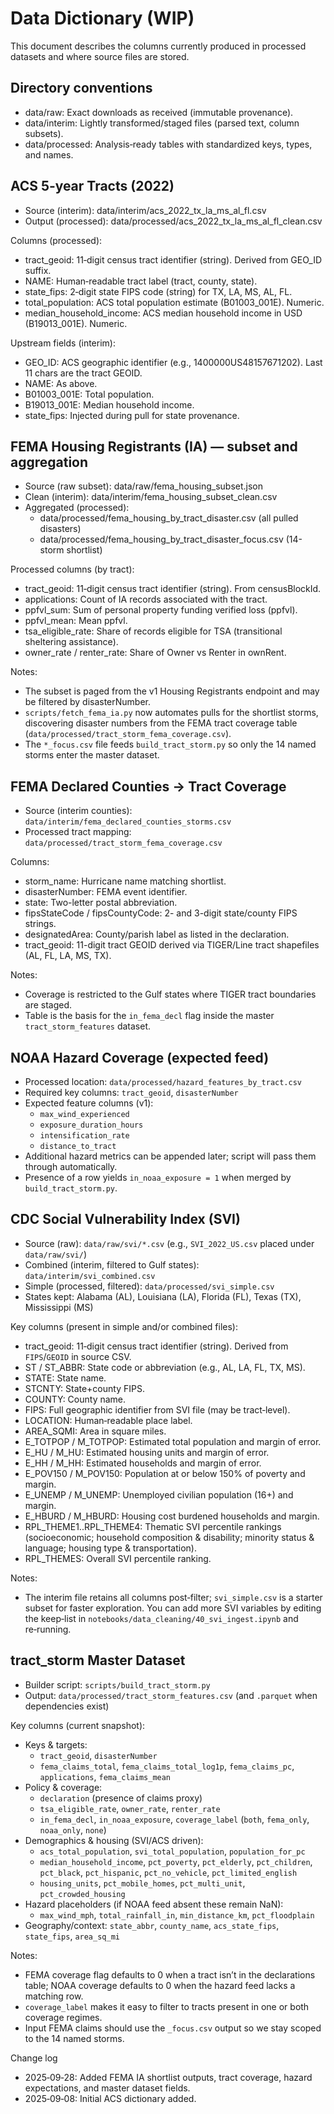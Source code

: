 # Data Dictionary (WIP)

This document describes the columns currently produced in processed datasets and where source files are stored.

## Directory conventions
- data/raw: Exact downloads as received (immutable provenance).
- data/interim: Lightly transformed/staged files (parsed text, column subsets).
- data/processed: Analysis‑ready tables with standardized keys, types, and names.

## ACS 5‑year Tracts (2022)
- Source (interim): data/interim/acs_2022_tx_la_ms_al_fl.csv
- Output (processed): data/processed/acs_2022_tx_la_ms_al_fl_clean.csv

Columns (processed):
- tract_geoid: 11‑digit census tract identifier (string). Derived from GEO_ID suffix.
- NAME: Human‑readable tract label (tract, county, state).
- state_fips: 2‑digit state FIPS code (string) for TX, LA, MS, AL, FL.
- total_population: ACS total population estimate (B01003_001E). Numeric.
- median_household_income: ACS median household income in USD (B19013_001E). Numeric.

Upstream fields (interim):
- GEO_ID: ACS geographic identifier (e.g., 1400000US48157671202). Last 11 chars are the tract GEOID.
- NAME: As above.
- B01003_001E: Total population.
- B19013_001E: Median household income.
- state_fips: Injected during pull for state provenance.

## FEMA Housing Registrants (IA) — subset and aggregation
- Source (raw subset): data/raw/fema_housing_subset.json
- Clean (interim): data/interim/fema_housing_subset_clean.csv
- Aggregated (processed):
  - data/processed/fema_housing_by_tract_disaster.csv (all pulled disasters)
  - data/processed/fema_housing_by_tract_disaster_focus.csv (14-storm shortlist)

Processed columns (by tract):
- tract_geoid: 11‑digit census tract identifier (string). From censusBlockId.
- applications: Count of IA records associated with the tract.
- ppfvl_sum: Sum of personal property funding verified loss (ppfvl).
- ppfvl_mean: Mean ppfvl.
- tsa_eligible_rate: Share of records eligible for TSA (transitional sheltering assistance).
- owner_rate / renter_rate: Share of Owner vs Renter in ownRent.

Notes:
- The subset is paged from the v1 Housing Registrants endpoint and may be filtered by disasterNumber.
- `scripts/fetch_fema_ia.py` now automates pulls for the shortlist storms, discovering disaster numbers
  from the FEMA tract coverage table (`data/processed/tract_storm_fema_coverage.csv`).
- The `*_focus.csv` file feeds `build_tract_storm.py` so only the 14 named storms enter the master dataset.

## FEMA Declared Counties → Tract Coverage
- Source (interim counties): `data/interim/fema_declared_counties_storms.csv`
- Processed tract mapping: `data/processed/tract_storm_fema_coverage.csv`

Columns:
- storm_name: Hurricane name matching shortlist.
- disasterNumber: FEMA event identifier.
- state: Two-letter postal abbreviation.
- fipsStateCode / fipsCountyCode: 2- and 3-digit state/county FIPS strings.
- designatedArea: County/parish label as listed in the declaration.
- tract_geoid: 11-digit tract GEOID derived via TIGER/Line tract shapefiles (AL, FL, LA, MS, TX).

Notes:
- Coverage is restricted to the Gulf states where TIGER tract boundaries are staged.
- Table is the basis for the `in_fema_decl` flag inside the master `tract_storm_features` dataset.

## NOAA Hazard Coverage (expected feed)
- Processed location: `data/processed/hazard_features_by_tract.csv`
- Required key columns: `tract_geoid`, `disasterNumber`
- Expected feature columns (v1):
  - `max_wind_experienced`
  - `exposure_duration_hours`
  - `intensification_rate`
  - `distance_to_tract`
- Additional hazard metrics can be appended later; script will pass them through automatically.
- Presence of a row yields `in_noaa_exposure = 1` when merged by `build_tract_storm.py`.

## CDC Social Vulnerability Index (SVI)
- Source (raw): `data/raw/svi/*.csv` (e.g., `SVI_2022_US.csv` placed under `data/raw/svi/`)
- Combined (interim, filtered to Gulf states): `data/interim/svi_combined.csv`
- Simple (processed, filtered): `data/processed/svi_simple.csv`
- States kept: Alabama (AL), Louisiana (LA), Florida (FL), Texas (TX), Mississippi (MS)

Key columns (present in simple and/or combined files):
- tract_geoid: 11‑digit census tract identifier (string). Derived from `FIPS`/`GEOID` in source CSV.
- ST / ST_ABBR: State code or abbreviation (e.g., AL, LA, FL, TX, MS).
- STATE: State name.
- STCNTY: State+county FIPS.
- COUNTY: County name.
- FIPS: Full geographic identifier from SVI file (may be tract‑level).
- LOCATION: Human‑readable place label.
- AREA_SQMI: Area in square miles.
- E_TOTPOP / M_TOTPOP: Estimated total population and margin of error.
- E_HU / M_HU: Estimated housing units and margin of error.
- E_HH / M_HH: Estimated households and margin of error.
- E_POV150 / M_POV150: Population at or below 150% of poverty and margin.
- E_UNEMP / M_UNEMP: Unemployed civilian population (16+) and margin.
- E_HBURD / M_HBURD: Housing cost burdened households and margin.
- RPL_THEME1..RPL_THEME4: Thematic SVI percentile rankings (socioeconomic; household composition & disability; minority status & language; housing type & transportation).
- RPL_THEMES: Overall SVI percentile ranking.

Notes:
- The interim file retains all columns post‑filter; `svi_simple.csv` is a starter subset for faster exploration. You can add more SVI variables by editing the keep‑list in `notebooks/data_cleaning/40_svi_ingest.ipynb` and re‑running.

## tract_storm Master Dataset
- Builder script: `scripts/build_tract_storm.py`
- Output: `data/processed/tract_storm_features.csv` (and `.parquet` when dependencies exist)

Key columns (current snapshot):
- Keys & targets:
  - `tract_geoid`, `disasterNumber`
  - `fema_claims_total`, `fema_claims_total_log1p`, `fema_claims_pc`, `applications`, `fema_claims_mean`
- Policy & coverage:
  - `declaration` (presence of claims proxy)
  - `tsa_eligible_rate`, `owner_rate`, `renter_rate`
  - `in_fema_decl`, `in_noaa_exposure`, `coverage_label` (`both`, `fema_only`, `noaa_only`, `none`)
- Demographics & housing (SVI/ACS driven):
  - `acs_total_population`, `svi_total_population`, `population_for_pc`
  - `median_household_income`, `pct_poverty`, `pct_elderly`, `pct_children`, `pct_black`, `pct_hispanic`,
    `pct_no_vehicle`, `pct_limited_english`
  - `housing_units`, `pct_mobile_homes`, `pct_multi_unit`, `pct_crowded_housing`
- Hazard placeholders (if NOAA feed absent these remain NaN):
  - `max_wind_mph`, `total_rainfall_in`, `min_distance_km`, `pct_floodplain`
- Geography/context: `state_abbr`, `county_name`, `acs_state_fips`, `state_fips`, `area_sq_mi`

Notes:
- FEMA coverage flag defaults to 0 when a tract isn’t in the declarations table; NOAA coverage defaults
  to 0 when the hazard feed lacks a matching row.
- `coverage_label` makes it easy to filter to tracts present in one or both coverage regimes.
- Input FEMA claims should use the `_focus.csv` output so we stay scoped to the 14 named storms.

Change log
- 2025‑09‑28: Added FEMA IA shortlist outputs, tract coverage, hazard expectations, and master dataset fields.
- 2025‑09‑08: Initial ACS dictionary added.

